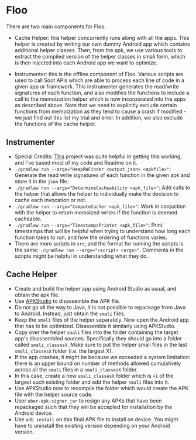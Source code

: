 # Floo

There are two main components for Floo. 
* Cache Helper: this helper concurrently runs along with all the apps. This helper is created by writing our own dummy Android app which contains additional helper classes. Then, from the apk, we use various tools to extract the compiled version of the helper classes in smali form, which is then injected into each Android app we want to optimize. 

* Instrumenter: this is the offline component of Floo. Various scripts are used to call Soot APIs which are able to process each line of code in a given app or framework. This instrumenter generates the read/write signatures of each function, and also modifies the functions to include a call to the memoization helper which is now incorporated into the apps as described above. Note that we need to explicitly exclude certain functions from memoization as they tend to cause a crash if modified - we just find out this list my trial and error. In addition, we also exclude the functions of the cache helper. 

## Instrumenter
* Special Credits: [This](https://github.com/noidsirius/SootTutorial) project was quite helpful in getting this working, and I've based most of my code and Readme on it. 
* `./gradlew run --args="HeapRWFinder <output_json> <apkfile>"`: Generate the read write signatures of each function in the given apk and store it in the `json` file. 
* `./gradlew run --args="DetermineCacheability <apk_file>"`: Add calls to the helper that allows the helper to individually make the decision to cache each invocation or not.
* `./gradlew run --args="ComputeCacher <apk_file>"`: Work in conjuction with the helper to return memoized writes if the function is deemed cacheable.
* `./gradlew run --args="TimestampsPrinter <apk_file>"`: Print timestamps that will be helpful when trying to understand how long each function takes to run, and how the ordering of functions varies. 
* There are more scripts in `src`, and the format for running the scripts is the same: `./gradlew run --args="<script> <args>"`. Comments in the scripts might be helpful in understanding what they do. 

## Cache Helper
* Create and build the helper app using Android Studio as usual, and obtain the apk file. 
* Use [APKStudio](https://github.com/vaibhavpandeyvpz/apkstudio) to disassemble the APK file. 
* Do not go all the way to Java, it is not possible to repackage from Java to Android. Instead, just obtain the `smali` files. 
* Keep the `smali` files of the helper separately. Now open the Android app that has to be optimized. Disassemble it similarly using APKStudio. 
* Copy over the helper `smali` files into the folder containing the target app's disassembled sources. Specifically they should go into a folder called `smali_classesX`. Make sure to put the helper smali files in the last `smali_classesX` folder (i.e. the largest X).
* If the app crashes, it might be because we exceeded a system limitation: there is an upper bound on number of methods allowed cumulatively across all the `smali` files in a `smali_classesX` folder.
* In this case, create a new `smali_classesX` folder which is `+1` of the largest such existing folder and add the helper `smali` files into it.
* Use APKStudio now to recompile the folder which would create the APK file with the helper source code.
* User `uber-apk-signer.jar` to resign any APKs that have been repackaged such that they will be accepted for installation by the Android device. 
* Use `adb install` on this final APK file to install on device. You might have to uninstall the existing version depending on your Android version. 






